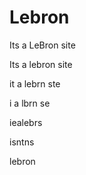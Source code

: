 # Lebron

Its a LeBron site

Its a lebron site

it a lebrn ste

i a lbrn se

iealebrs

isntns

lebron
